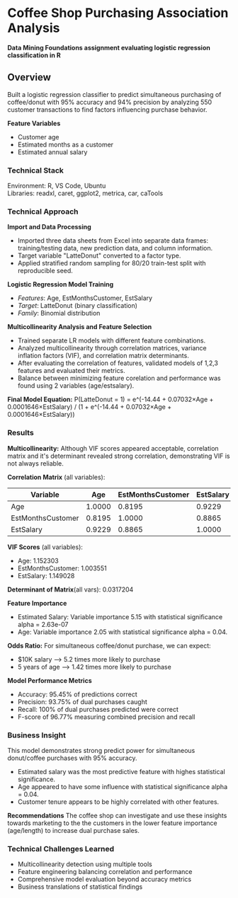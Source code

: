 # Coffee Shop Purchasing Association Analysis
**Data Mining Foundations assignment evaluating logistic regression classification in
R**

## Overview 
Built a logistic regression classifier to predict simultaneous purchasing of
coffee/donut with 95% accuracy and 94% precision by analyzing 550 customer transactions
to find factors influencing purchase behavior.  

**Feature Variables**
- Customer age
- Estimated months as a customer
- Estimated annual salary 


### Technical Stack
Environment: R, VS Code, Ubuntu  
Libraries: readxl, caret, ggplot2, metrica, car, caTools 

### Technical Approach 
**Import and Data Processing**
- Imported three data sheets from Excel into separate data frames: training/testing
  data, new prediction data, and column information.
- Target variable "LatteDonut" converted to a factor type. 
- Applied stratified random sampling for 80/20 train-test split with reproducible seed.

**Logistic Regression Model Training**  
- *Features*: Age, EstMonthsCustomer, EstSalary
- *Target*: LatteDonut (binary classification)
- *Family*: Binomial distribution 

**Multicollinearity Analysis and Feature Selection**
- Trained separate LR models with different feature combinations.
- Analyzed multicollinearity through correlation matrices, variance inflation factors (VIF), and correlation matrix determinants. 
- After evaluating the correlation of features, validated models of 1,2,3 features and
  evaluated their metrics. 
- Balance between minimizing feature corelation and performance was found using 2
  variables (age/estsalary). 

**Final Model Equation:** P(LatteDonut = 1) = e^(-14.44 + 0.07032×Age +
0.0001646×EstSalary) / (1 + e^(-14.44 + 0.07032×Age + 0.0001646×EstSalary))

### Results 
**Multicollinearity:** Although VIF scores appeared acceptable, correlation matrix and
it's determinant revealed strong correlation, demonstrating VIF is not always reliable. 

**Correlation Matrix** (all variables):

| Variable | Age | EstMonthsCustomer | EstSalary |
|----------|-----|-------------------|-----------|
| Age | 1.0000 | 0.8195 | 0.9229 |
| EstMonthsCustomer | 0.8195 | 1.0000 | 0.8865 |
| EstSalary | 0.9229 | 0.8865 | 1.0000 |

**VIF Scores** (all variables):
- Age: 1.152303
- EstMonthsCustomer: 1.003551  
- EstSalary: 1.149028

**Determinant of Matrix**(all vars): 0.0317204

**Feature Importance**
- Estimated Salary: Variable importance 5.15 with statistical significance alpha =
2.63e-07
- Age: Variable importance 2.05 with statistical significance alpha = 0.04. 

**Odds Ratio:** For simultaneous coffee/donut purchase, we can expect:
- $10K salary --> 5.2 times more likely to purchase 
- 5 years of age --> 1.42 times more likely to purchase 

**Model Performance Metrics**
- Accuracy: 95.45% of predictions correct
- Precision: 93.75% of dual purchases caught
- Recall:  100% of dual purchases predicted were correct
- F-score of 96.77% measuring combined precision and recall

### Business Insight
This model demonstrates strong predict power for simultaneous donut/coffee purchases
with 95% accuracy. 
- Estimated salary was the most predictive feature with highes statistical significance. 
- Age appeared to have some influence with statistical significance alpha = 0.04. 
- Customer tenure appears to be highly correlated with other features. 

**Recommendations** The coffee shop can investigate and use these insights towards
marketing to the the customers in the lower feature importance (age/length) to increase
dual purchase sales. 

### Technical Challenges Learned
- Multicollinearity detection using multiple tools 
- Feature engineering balancing correlation and performance 
- Comprehensive model evaluation beyond accuracy metrics  
- Business translations of statistical findings 


